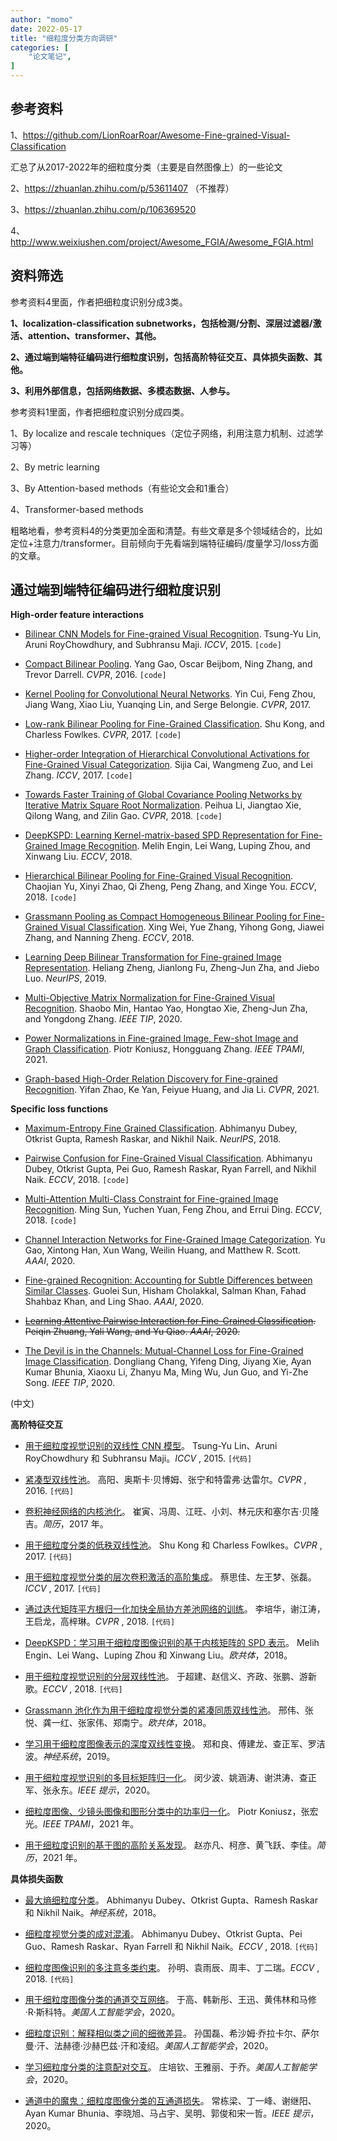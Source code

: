 ```yaml
---
author: "momo"
date: 2022-05-17
title: "细粒度分类方向调研"
categories: [
    "论文笔记",
]
---
```


## 参考资料

1、https://github.com/LionRoarRoar/Awesome-Fine-grained-Visual-Classification

汇总了从2017-2022年的细粒度分类（主要是自然图像上）的一些论文

2、https://zhuanlan.zhihu.com/p/53611407 （不推荐）

3、https://zhuanlan.zhihu.com/p/106369520

4、http://www.weixiushen.com/project/Awesome_FGIA/Awesome_FGIA.html

## 资料筛选

参考资料4里面，作者把细粒度识别分成3类。

**1、localization-classification subnetworks，包括检测/分割、深层过滤器/激活、attention、transformer、其他。**

**2、通过端到端特征编码进行细粒度识别，包括高阶特征交互、具体损失函数、其他。**

**3、利用外部信息，包括网络数据、多模态数据、人参与。**

参考资料1里面，作者把细粒度识别分成四类。

1、By localize and rescale techniques（定位子网络，利用注意力机制、过滤学习等）

2、By metric learning

3、By Attention-based methods（有些论文会和1重合）

4、Transformer-based methods

粗略地看，参考资料4的分类更加全面和清楚。有些文章是多个领域结合的，比如定位+注意力/transformer。目前倾向于先看端到端特征编码/度量学习/loss方面的文章。

## 通过端到端特征编码进行细粒度识别

**High-order feature interactions**

- [Bilinear CNN Models for Fine-grained Visual Recognition](http://vis-www.cs.umass.edu/bcnn/docs/bcnn_iccv15.pdf).
  Tsung-Yu Lin, Aruni RoyChowdhury, and Subhransu Maji. *ICCV*, 2015. `[code]`

- [Compact Bilinear Pooling](https://people.eecs.berkeley.edu/~yg/papers/compact_bilinear.pdf).
  Yang Gao, Oscar Beijbom, Ning Zhang, and Trevor Darrell. *CVPR*, 2016. `[code]`

- [Kernel Pooling for Convolutional Neural Networks](https://vision.cornell.edu/se3/wp-content/uploads/2017/04/cui2017cvpr.pdf).
  Yin Cui, Feng Zhou, Jiang Wang, Xiao Liu, Yuanqing Lin, and Serge Belongie. *CVPR*, 2017.

- [Low-rank Bilinear Pooling for Fine-Grained Classification](http://openaccess.thecvf.com/content_cvpr_2017/papers/Kong_Low-Rank_Bilinear_Pooling_CVPR_2017_paper.pdf).
  Shu Kong, and Charless Fowlkes. *CVPR*, 2017. `[code]`

- [Higher-order Integration of Hierarchical Convolutional Activations for Fine-Grained Visual Categorization](http://azadproject.ir/wp-content/uploads/2014/07/2017-Higher-order-Integration-of-Hierarchical-Convolutional-Activations-for-Fine-grained.pdf).
  Sijia Cai, Wangmeng Zuo, and Lei Zhang. *ICCV*, 2017. `[code]`

- [Towards Faster Training of Global Covariance Pooling Networks by Iterative Matrix Square Root Normalization](http://openaccess.thecvf.com/content_cvpr_2018/papers/Li_Towards_Faster_Training_CVPR_2018_paper.pdf).
  Peihua Li, Jiangtao Xie, Qilong Wang, and Zilin Gao. *CVPR*, 2018. `[code]`

- [DeepKSPD: Learning Kernel-matrix-based SPD Representation for Fine-Grained Image Recognition](http://openaccess.thecvf.com/content_ECCV_2018/papers/Melih_Engin_DeepKSPD_Learning_Kernel-matrix-based_ECCV_2018_paper.pdf).
  Melih Engin, Lei Wang, Luping Zhou, and Xinwang Liu. *ECCV*, 2018.

- [Hierarchical Bilinear Pooling for Fine-Grained Visual Recognition](http://openaccess.thecvf.com/content_ECCV_2018/papers/Chaojian_Yu_Hierarchical_Bilinear_Pooling_ECCV_2018_paper.pdf).
  Chaojian Yu, Xinyi Zhao, Qi Zheng, Peng Zhang, and Xinge You. *ECCV*, 2018. `[code]`

- [Grassmann Pooling as Compact Homogeneous Bilinear Pooling for Fine-Grained Visual Classification](http://openaccess.thecvf.com/content_ECCV_2018/papers/Xing_Wei_Grassmann_Pooling_for_ECCV_2018_paper.pdf).
  Xing Wei, Yue Zhang, Yihong Gong, Jiawei Zhang, and Nanning Zheng. *ECCV*, 2018.

- [Learning Deep Bilinear Transformation for Fine-grained Image Representation](http://papers.nips.cc/paper/8680-learning-deep-bilinear-transformation-for-fine-grained-image-representation.pdf).
  Heliang Zheng, Jianlong Fu, Zheng-Jun Zha, and Jiebo Luo. *NeurIPS*, 2019.

- [Multi-Objective Matrix Normalization for Fine-Grained Visual Recognition](https://ieeexplore.ieee.org/stamp/stamp.jsp?tp=&arnumber=9027108).
  Shaobo Min, Hantao Yao, Hongtao Xie, Zheng-Jun Zha, and Yongdong Zhang. *IEEE TIP*, 2020.

- [Power Normalizations in Fine-grained Image, Few-shot Image and Graph Classification](https://arxiv.org/pdf/2012.13975.pdf).
  Piotr Koniusz, Hongguang Zhang. *IEEE TPAMI*, 2021.

- [Graph-based High-Order Relation Discovery for Fine-grained Recognition](https://openaccess.thecvf.com/content/CVPR2021/papers/Zhao_Graph-Based_High-Order_Relation_Discovery_for_Fine-Grained_Recognition_CVPR_2021_paper.pdf).
  Yifan Zhao, Ke Yan, Feiyue Huang, and Jia Li. *CVPR*, 2021.

**Specific loss functions**

- [Maximum-Entropy Fine Grained Classification](https://papers.nips.cc/paper/7344-maximum-entropy-fine-grained-classification).
  Abhimanyu Dubey, Otkrist Gupta, Ramesh Raskar, and Nikhil Naik. *NeurIPS*, 2018.

- [Pairwise Confusion for Fine-Grained Visual Classification](https://openaccess.thecvf.com/content_ECCV_2018/papers/Abhimanyu_Dubey_Improving_Fine-Grained_Visual_ECCV_2018_paper.pdf).
  Abhimanyu Dubey, Otkrist Gupta, Pei Guo, Ramesh Raskar, Ryan Farrell, and Nikhil Naik. *ECCV*, 2018. `[code]`

- [Multi-Attention Multi-Class Constraint for Fine-grained Image Recognition](http://openaccess.thecvf.com/content_ECCV_2018/papers/Ming_Sun_Multi-Attention_Multi-Class_Constraint_ECCV_2018_paper.pdf).
  Ming Sun, Yuchen Yuan, Feng Zhou, and Errui Ding. *ECCV*, 2018. `[code]`

- [Channel Interaction Networks for Fine-Grained Image Categorization](https://arxiv.org/pdf/2003.05235.pdf).
  Yu Gao, Xintong Han, Xun Wang, Weilin Huang, and Matthew R. Scott. *AAAI*, 2020.

- [Fine-grained Recognition: Accounting for Subtle Differences between Similar Classes](https://arxiv.org/pdf/1912.06842v1.pdf).
  Guolei Sun, Hisham Cholakkal, Salman Khan, Fahad Shahbaz Khan, and Ling Shao. *AAAI*, 2020.

- ~~[Learning Attentive Pairwise Interaction for Fine-Grained Classification](https://arxiv.org/pdf/2002.10191.pdf).~~
  ~~Peiqin Zhuang, Yali Wang, and Yu Qiao. *AAAI*, 2020.~~

- [The Devil is in the Channels: Mutual-Channel Loss for Fine-Grained Image Classification](https://ieeexplore.ieee.org/stamp/stamp.jsp?tp=&arnumber=9005389).
  Dongliang Chang, Yifeng Ding, Jiyang Xie, Ayan Kumar Bhunia, Xiaoxu Li, Zhanyu Ma, Ming Wu, Jun Guo, and Yi-Zhe Song. *IEEE TIP*, 2020.

(中文)

**高阶特征交互**

- [用于细粒度视觉识别的双线性 CNN 模型](http://vis-www.cs.umass.edu/bcnn/docs/bcnn_iccv15.pdf)。
  Tsung-Yu Lin、Aruni RoyChowdhury 和 Subhransu Maji。*ICCV* , 2015. `[代码]`

- [紧凑型双线性池](https://people.eecs.berkeley.edu/~yg/papers/compact_bilinear.pdf)。
  高阳、奥斯卡·贝博姆、张宁和特雷弗·达雷尔。*CVPR* , 2016. `[代码]`

- [卷积神经网络的内核池化](https://vision.cornell.edu/se3/wp-content/uploads/2017/04/cui2017cvpr.pdf)。
  崔寅、冯周、江旺、小刘、林元庆和塞尔吉·贝隆吉。*简历*，2017 年。

- [用于细粒度分类的低秩双线性池](http://openaccess.thecvf.com/content_cvpr_2017/papers/Kong_Low-Rank_Bilinear_Pooling_CVPR_2017_paper.pdf)。
  Shu Kong 和 Charless Fowlkes。*CVPR* , 2017. `[代码]`

- [用于细粒度视觉分类的层次卷积激活的高阶集成](http://azadproject.ir/wp-content/uploads/2014/07/2017-Higher-order-Integration-of-Hierarchical-Convolutional-Activations-for-Fine-grained.pdf)。
  蔡思佳、左王梦、张磊。*ICCV* , 2017. `[代码]`

- [通过迭代矩阵平方根归一化加快全局协方差池网络的训练](http://openaccess.thecvf.com/content_cvpr_2018/papers/Li_Towards_Faster_Training_CVPR_2018_paper.pdf)。
  李培华，谢江涛，王启龙，高梓琳。*CVPR* , 2018. `[代码]`

- [DeepKSPD：学习用于细粒度图像识别的基于内核矩阵的 SPD 表示](http://openaccess.thecvf.com/content_ECCV_2018/papers/Melih_Engin_DeepKSPD_Learning_Kernel-matrix-based_ECCV_2018_paper.pdf)。
  Melih Engin、Lei Wang、Luping Zhou 和 Xinwang Liu。*欧共体*，2018。

- [用于细粒度视觉识别的分层双线性池](http://openaccess.thecvf.com/content_ECCV_2018/papers/Chaojian_Yu_Hierarchical_Bilinear_Pooling_ECCV_2018_paper.pdf)。
  于超建、赵信义、齐政、张鹏、游新歌。*ECCV* , 2018. `[代码]`

- [Grassmann 池化作为用于细粒度视觉分类的紧凑同质双线性池](http://openaccess.thecvf.com/content_ECCV_2018/papers/Xing_Wei_Grassmann_Pooling_for_ECCV_2018_paper.pdf)。
  邢伟、张悦、龚一红、张家伟、郑南宁。*欧共体*，2018。

- [学习用于细粒度图像表示的深度双线性变换](http://papers.nips.cc/paper/8680-learning-deep-bilinear-transformation-for-fine-grained-image-representation.pdf)。
  郑和良、傅建龙、查正军、罗洁波。*神经系统*，2019。

- [用于细粒度视觉识别的多目标矩阵归一化](https://ieeexplore.ieee.org/stamp/stamp.jsp?tp=&arnumber=9027108)。
  闵少波、姚涵涛、谢洪涛、查正军、张永东。*IEEE 提示*，2020。

- [细粒度图像、少镜头图像和图形分类中的功率归一化](https://arxiv.org/pdf/2012.13975.pdf)。
  Piotr Koniusz，张宏光。*IEEE TPAMI*，2021 年。

- [用于细粒度识别的基于图的高阶关系发现](https://openaccess.thecvf.com/content/CVPR2021/papers/Zhao_Graph-Based_High-Order_Relation_Discovery_for_Fine-Grained_Recognition_CVPR_2021_paper.pdf)。
  赵亦凡、柯彦、黄飞跃、李佳。*简历*，2021 年。

**具体损失函数**

- [最大熵细粒度分类](https://papers.nips.cc/paper/7344-maximum-entropy-fine-grained-classification)。
  Abhimanyu Dubey、Otkrist Gupta、Ramesh Raskar 和 Nikhil Naik。*神经系统*，2018。

- [细粒度视觉分类的成对混淆](https://openaccess.thecvf.com/content_ECCV_2018/papers/Abhimanyu_Dubey_Improving_Fine-Grained_Visual_ECCV_2018_paper.pdf)。
  Abhimanyu Dubey、Otkrist Gupta、Pei Guo、Ramesh Raskar、Ryan Farrell 和 Nikhil Naik。*ECCV* , 2018. `[代码]`

- [细粒度图像识别的多注意多类约束](http://openaccess.thecvf.com/content_ECCV_2018/papers/Ming_Sun_Multi-Attention_Multi-Class_Constraint_ECCV_2018_paper.pdf)。
  孙明、袁雨辰、周丰、丁二瑞。*ECCV* , 2018. `[代码]`

- [用于细粒度图像分类的通道交互网络](https://arxiv.org/pdf/2003.05235.pdf)。
  于高、韩新彤、王迅、黄伟林和马修·R·斯科特。*美国人工智能学会*，2020。

- [细粒度识别：解释相似类之间的细微差异](https://arxiv.org/pdf/1912.06842v1.pdf)。
  孙国磊、希沙姆·乔拉卡尔、萨尔曼·汗、法赫德·沙赫巴兹·汗和凌绍。*美国人工智能学会*，2020。

- [学习细粒度分类的注意配对交互](https://arxiv.org/pdf/2002.10191.pdf)。
  庄培钦、王雅丽、于乔。*美国人工智能学会*，2020。

- [通道中的魔鬼：细粒度图像分类的互通道损失](https://ieeexplore.ieee.org/stamp/stamp.jsp?tp=&arnumber=9005389)。
  常栋梁、丁一峰、谢继阳、Ayan Kumar Bhunia、李晓旭、马占宇、吴明、郭俊和宋一哲。*IEEE 提示*，2020。







